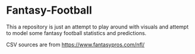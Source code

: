 # Fantasy-Football

This a repository is just an attempt to play around with visuals and attempt to model some fantasy football statistics and predictions.


CSV sources are from https://www.fantasypros.com/nfl/ 
